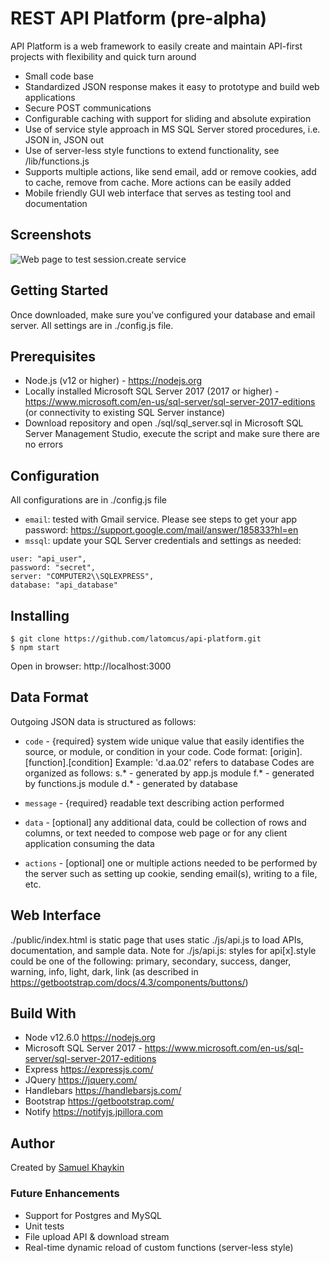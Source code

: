 # REST API Platform (pre-alpha)
API Platform is a web framework to easily create and maintain API-first projects with flexibility and quick turn around
* Small code base
* Standardized JSON response makes it easy to prototype and build web applications
* Secure POST communications
* Configurable caching with support for sliding and absolute expiration
* Use of service style approach in MS SQL Server stored procedures, i.e. JSON in, JSON out
* Use of server-less style functions to extend functionality, see /lib/functions.js
* Supports multiple actions, like send email, add or remove cookies, add to cache, remove from cache. More actions can be easily added
* Mobile friendly GUI web interface that serves as testing tool and documentation

## Screenshots
<img src="http://.png" title="Web page to test session.create service">

## Getting Started
Once downloaded, make sure you've configured your database and email server. All settings are in ./config.js file.

## Prerequisites
* Node.js (v12 or higher) - https://nodejs.org
* Locally installed Microsoft SQL Server 2017 (2017 or higher) - https://www.microsoft.com/en-us/sql-server/sql-server-2017-editions
(or connectivity to existing SQL Server instance)
* Download repository and open ./sql/sql_server.sql in Microsoft SQL Server Management Studio, execute the script and make sure there are no errors

## Configuration
All configurations are in ./config.js file
 * `email`: tested with Gmail service. Please see steps to get your app password: https://support.google.com/mail/answer/185833?hl=en
 * `mssql`: update your SQL Server credentials and settings as needed:

```
user: "api_user",
password: "secret",
server: "COMPUTER2\\SQLEXPRESS",
database: "api_database"
```

## Installing
    $ git clone https://github.com/latomcus/api-platform.git
    $ npm start
Open in browser: http://localhost:3000

## Data Format
Outgoing JSON data is structured as follows:
 * `code` - {required} system wide unique value that easily identifies the source, or module, or condition in your code.
Code format: [origin].[function].[condition]
Example: 'd.aa.02' refers to database
Codes are organized as follows:
s.* - generated by app.js module
f.* - generated by functions.js module
d.* - generated by database

 * `message` - {required} readable text describing action performed
 * `data` - [optional] any additional data, could be collection of rows and columns, or text needed to compose web page or for any client application consuming the data
 * `actions` - [optional] one or multiple actions needed to be performed by the server such as setting up cookie, sending email(s), writing to a file, etc.

## Web Interface
./public/index.html is static page that uses static ./js/api.js to load APIs, documentation, and sample data.
Note for ./js/api.js: styles for api[x].style could be one of the following: primary, secondary, success, danger, warning, info, light, dark, link (as described in https://getbootstrap.com/docs/4.3/components/buttons/)

## Build With
* Node v12.6.0 https://nodejs.org
* Microsoft SQL Server 2017 - https://www.microsoft.com/en-us/sql-server/sql-server-2017-editions
* Express https://expressjs.com/
* JQuery https://jquery.com/
* Handlebars https://handlebarsjs.com/
* Bootstrap https://getbootstrap.com/
* Notify https://notifyjs.jpillora.com

## Author
Created by [Samuel Khaykin](mailto:latomcus@gmail.com)

### Future Enhancements
 * Support for Postgres and MySQL
 * Unit tests
 * File upload API & download stream
 * Real-time dynamic reload of custom functions (server-less style)
